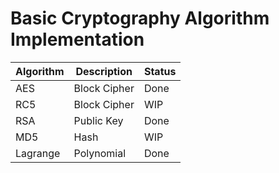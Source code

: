 # Basic Cryptography Algorithm Implementation

| Algorithm | Description  | Status |
| --------- | ------------ | ------ |
| AES       | Block Cipher | Done   |
| RC5       | Block Cipher | WIP    |
| RSA       | Public Key   | Done   |
| MD5       | Hash         | WIP    |
| Lagrange  | Polynomial   | Done   |
